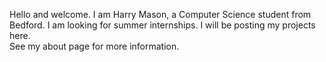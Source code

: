 Hello and welcome. I am Harry Mason, a Computer Science student from Bedford. I am looking for summer internships. I will be posting my projects here. <br>
See my about page for more information.
